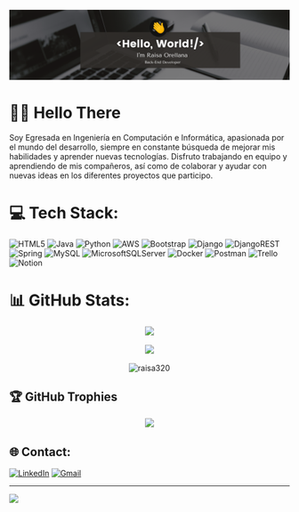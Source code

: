 ![Raisa's GitHub Banner](./assets/BannerGitHub.png)

# 🐱‍🐉 Hello There
Soy Egresada en Ingeniería en Computación e Informática, apasionada por el mundo del desarrollo, siempre en constante búsqueda de mejorar mis habilidades y aprender nuevas tecnologías. Disfruto trabajando en equipo y aprendiendo de mis compañeros, así como de colaborar y ayudar con nuevas ideas en los diferentes proyectos que  participo.
# 💻 Tech Stack:
![HTML5](https://img.shields.io/badge/html5-%23E34F26.svg?style=for-the-badge&logo=html5&logoColor=white) ![Java](https://img.shields.io/badge/java-%23ED8B00.svg?style=for-the-badge&logo=java&logoColor=white) ![Python](https://img.shields.io/badge/python-3670A0?style=for-the-badge&logo=python&logoColor=ffdd54) ![AWS](https://img.shields.io/badge/AWS-%23FF9900.svg?style=for-the-badge&logo=amazon-aws&logoColor=white) ![Bootstrap](https://img.shields.io/badge/bootstrap-%23563D7C.svg?style=for-the-badge&logo=bootstrap&logoColor=white) ![Django](https://img.shields.io/badge/django-%23092E20.svg?style=for-the-badge&logo=django&logoColor=white) ![DjangoREST](https://img.shields.io/badge/DJANGO-REST-ff1709?style=for-the-badge&logo=django&logoColor=white&color=ff1709&labelColor=gray) ![Spring](https://img.shields.io/badge/spring-%236DB33F.svg?style=for-the-badge&logo=spring&logoColor=white) ![MySQL](https://img.shields.io/badge/mysql-%2300f.svg?style=for-the-badge&logo=mysql&logoColor=white) ![MicrosoftSQLServer](https://img.shields.io/badge/Microsoft%20SQL%20Sever-CC2927?style=for-the-badge&logo=microsoft%20sql%20server&logoColor=white) ![Docker](https://img.shields.io/badge/docker-%230db7ed.svg?style=for-the-badge&logo=docker&logoColor=white) ![Postman](https://img.shields.io/badge/Postman-FF6C37?style=for-the-badge&logo=postman&logoColor=white) ![Trello](https://img.shields.io/badge/Trello-%23026AA7.svg?style=for-the-badge&logo=Trello&logoColor=white) ![Notion](https://img.shields.io/badge/Notion-%23000000.svg?style=for-the-badge&logo=notion&logoColor=white)
# 📊 GitHub Stats:
<p align="center"><img src="https://github-readme-streak-stats.herokuapp.com/?user=raisa320&theme=dark&hide_border=false"/></p>
<p align="center"><img src="https://github-readme-stats.vercel.app/api/top-langs/?username=raisa320&theme=dark&hide_border=false&include_all_commits=true&count_private=false&layout=compact"/></p>
<p align="center" ><img src="https://github-readme-stats.vercel.app/api?username=raisa320&theme=dark&show_icons=true&locale=en" alt="raisa320" /></p>

## 🏆 GitHub Trophies
<p align="center"><img src="https://github-profile-trophy.vercel.app/?username=raisa320&theme=radical&no-frame=false&no-bg=false&margin-w=4"/></p>

## 🌐 Contact:
[![LinkedIn](https://img.shields.io/badge/LinkedIn-%230077B5.svg?logo=linkedin&logoColor=white)](https://linkedin.com/in/raisa-orellana-rios) 
[![Gmail](https://img.shields.io/badge/Gmail-D14836?logo=gmail&logoColor=white)](mailto:raisa.orellana.rios@gmail.com)

---
[![](https://visitcount.itsvg.in/api?id=raisa320&icon=0&color=0)](https://visitcount.itsvg.in)

<!-- Proudly created with GPRM ( https://gprm.itsvg.in ) -->
